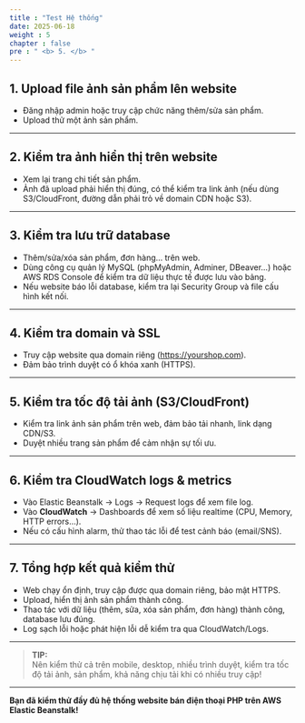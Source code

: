 ```yaml
---
title : "Test Hệ thống"
date: 2025-06-18
weight : 5
chapter : false
pre : " <b> 5. </b> "
---
```


## 1. Upload file ảnh sản phẩm lên website

- Đăng nhập admin hoặc truy cập chức năng thêm/sửa sản phẩm.
- Upload thử một ảnh sản phẩm.

---

## 2. Kiểm tra ảnh hiển thị trên website

- Xem lại trang chi tiết sản phẩm.  
- Ảnh đã upload phải hiển thị đúng, có thể kiểm tra link ảnh (nếu dùng S3/CloudFront, đường dẫn phải trỏ về domain CDN hoặc S3).

---

## 3. Kiểm tra lưu trữ database

- Thêm/sửa/xóa sản phẩm, đơn hàng… trên web.
- Dùng công cụ quản lý MySQL (phpMyAdmin, Adminer, DBeaver…) hoặc AWS RDS Console để kiểm tra dữ liệu thực tế được lưu vào bảng.
- Nếu website báo lỗi database, kiểm tra lại Security Group và file cấu hình kết nối.

---

## 4. Kiểm tra domain và SSL

- Truy cập website qua domain riêng (https://yourshop.com).
- Đảm bảo trình duyệt có ổ khóa xanh (HTTPS).

---

## 5. Kiểm tra tốc độ tải ảnh (S3/CloudFront)

- Kiểm tra link ảnh sản phẩm trên web, đảm bảo tải nhanh, link dạng CDN/S3.
- Duyệt nhiều trang sản phẩm để cảm nhận sự tối ưu.

---

## 6. Kiểm tra CloudWatch logs & metrics

- Vào Elastic Beanstalk → Logs → Request logs để xem file log.
- Vào **CloudWatch** → Dashboards để xem số liệu realtime (CPU, Memory, HTTP errors…).
- Nếu có cấu hình alarm, thử thao tác lỗi để test cảnh báo (email/SNS).

---

## 7. Tổng hợp kết quả kiểm thử

- Web chạy ổn định, truy cập được qua domain riêng, bảo mật HTTPS.
- Upload, hiển thị ảnh sản phẩm thành công.
- Thao tác với dữ liệu (thêm, sửa, xóa sản phẩm, đơn hàng) thành công, database lưu đúng.
- Log sạch lỗi hoặc phát hiện lỗi dễ kiểm tra qua CloudWatch/Logs.

---

> **TIP:**  
> Nên kiểm thử cả trên mobile, desktop, nhiều trình duyệt, kiểm tra tốc độ tải ảnh, sản phẩm, khả năng chịu tải khi có nhiều truy cập!

---

**Bạn đã kiểm thử đầy đủ hệ thống website bán điện thoại PHP trên AWS Elastic Beanstalk!**
